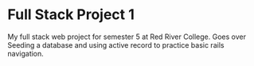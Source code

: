 # Full Stack Project 1
My full stack web project for semester 5 at Red River College. Goes over Seeding a database and using active record to practice basic rails navigation.